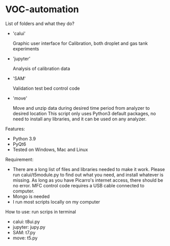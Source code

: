 # VOC-automation
List of folders and what they do?
- 'calui'

    Graphic user interface for Calibration, both droplet and gas tank experiments
- 'jupyter'

    Analysis of calibration data
- 'SAM' 

    Validation test bed control code
- 'move'

    Move and unzip data during desired time period from analyzer to desired location
    This script only uses Python3 default packages, no need to install any libraries, and it can be used on any analyzer.

Features:
- Python 3.9
- PyQt6
- Tested on Windows, Mac and Linux

Requirement:
- There are a long list of files and libraries needed to make it work.
    Please run calui/t5module.py to find out what you need, and install whatever is missing.
    As long as you have Picarro's internet access, there should be no error.
    MFC control code requires a USB cable connected to computer.
- Mongo is needed
- I run most scripts locally on my computer

How to use: run scrips in terminal
- calui: t8ui.py
- jupyter: jupy.py
- SAM: t7.py
- move: t5.py
